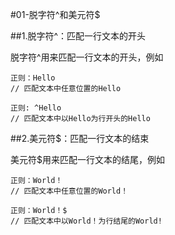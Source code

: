 #01-脱字符^和美元符$

##1.脱字符^：匹配一行文本的开头

脱字符^用来匹配一行文本的开头，例如
    
    正则：Hello
    // 匹配文本中任意位置的Hello
    
    正则: ^Hello
    // 匹配文本中以Hello为行开头的Hello


##2.美元符$：匹配一行文本的结束

美元符$用来匹配一行文本的结尾，例如

    正则：World！
    // 匹配文本中任意位置的World！
    
    正则：World！$
    // 匹配文本中以World！为行结尾的World!
